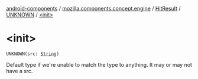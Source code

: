 [android-components](../../../index.md) / [mozilla.components.concept.engine](../../index.md) / [HitResult](../index.md) / [UNKNOWN](index.md) / [&lt;init&gt;](./-init-.md)

# &lt;init&gt;

`UNKNOWN(src: `[`String`](https://kotlinlang.org/api/latest/jvm/stdlib/kotlin/-string/index.html)`)`

Default type if we're unable to match the type to anything. It may or may not have a src.

